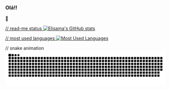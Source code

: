 ### Olá!!

🍜



 <div>
 
  <a href="https://github.com/ellievi">
  
  // read-me status
![Elisama's GitHub stats](https://github-readme-stats.vercel.app/api?username=ellievi&theme=rose_pine_icons=true)
  
  // most used languages
 [![Most Used Languages](https://github-readme-stats.vercel.app/api/top-langs/?username=ellievi&layout=compact)](https://github.com/ellievi/github-readme-stats)
  
  // snake animation
![Snake animation](https://github.com/ellievi/ellievi/blob/output/github-contribution-grid-snake.svg)
  
